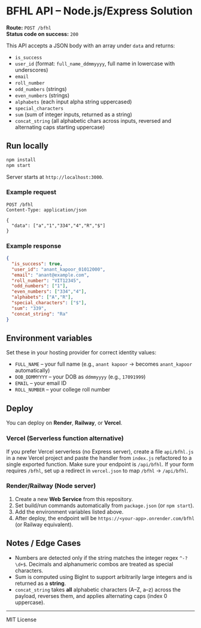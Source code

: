# BFHL API – Node.js/Express Solution

**Route:** `POST /bfhl`  
**Status code on success:** `200`

This API accepts a JSON body with an array under `data` and returns:
- `is_success`
- `user_id` (format: `full_name_ddmmyyyy`, full name in lowercase with underscores)
- `email`
- `roll_number`
- `odd_numbers` (strings)
- `even_numbers` (strings)
- `alphabets` (each input alpha string uppercased)
- `special_characters`
- `sum` (sum of integer inputs, returned as a string)
- `concat_string` (all alphabetic chars across inputs, reversed and alternating caps starting uppercase)

## Run locally

```bash
npm install
npm start
```

Server starts at `http://localhost:3000`.

### Example request

```http
POST /bfhl
Content-Type: application/json

{
  "data": ["a","1","334","4","R","$"]
}
```

### Example response

```json
{
  "is_success": true,
  "user_id": "anant_kapoor_01012000",
  "email": "anant@example.com",
  "roll_number": "VIT12345",
  "odd_numbers": ["1"],
  "even_numbers": ["334","4"],
  "alphabets": ["A","R"],
  "special_characters": ["$"],
  "sum": "339",
  "concat_string": "Ra"
}
```

## Environment variables

Set these in your hosting provider for correct identity values:

- `FULL_NAME` – your full name (e.g., `anant kapoor` → becomes `anant_kapoor` automatically)
- `DOB_DDMMYYYY` – your DOB as `ddmmyyyy` (e.g., `17091999`)
- `EMAIL` – your email ID
- `ROLL_NUMBER` – your college roll number

## Deploy

You can deploy on **Render**, **Railway**, or **Vercel**.

### Vercel (Serverless function alternative)

If you prefer Vercel serverless (no Express server), create a file `api/bfhl.js` in a new Vercel project and paste the handler from `index.js` refactored to a single exported function. Make sure your endpoint is `/api/bfhl`. If your form requires `/bfhl`, set up a redirect in `vercel.json` to map `/bfhl` → `/api/bfhl`.

### Render/Railway (Node server)

1. Create a new **Web Service** from this repository.
2. Set build/run commands automatically from `package.json` (or `npm start`).
3. Add the environment variables listed above.
4. After deploy, the endpoint will be `https://<your-app>.onrender.com/bfhl` (or Railway equivalent).

## Notes / Edge Cases

- Numbers are detected only if the string matches the integer regex `^-?\d+$`. Decimals and alphanumeric combos are treated as special characters.
- Sum is computed using BigInt to support arbitrarily large integers and is returned as a **string**.
- `concat_string` takes **all** alphabetic characters (A–Z, a–z) across the payload, reverses them, and applies alternating caps (index 0 uppercase).

---

MIT License
